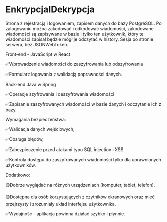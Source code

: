 # EnkrypcjaIDekrypcja
Strona z rejestracją i logowaniem, zapisem danych do bazy PostgreSQL. Po zalogowaniu można zakodować i odkodować wiadomości, zakodowane wiadomości są zapisywane w bazie i tylko ten użytkownik, który te wiadomości zapisał będzie mógł je odczytać w history. Sesja po stronie serwera, bez JSONWebToken.

Front-end - JavaScript w React

✅Wprowadzenie wiadomości do zaszyfrowania lub odszyfrowania

✅Formularz logowania z walidacją poprawności danych.

Back-end Java w Spring 

✅Operacje szyfrowania i deszyfrowania wiadomości

✅Zapisanie zaszyfrowanych wiadomości w bazie danych i odczytanie ich z bazy.

Wymagania bezpieczeństwa: 

✅Walidacja danych wejściowych, 

✅Obsługa błędów, 

✅Zabezpieczenie przed atakami typu SQL injection i XSS

✅Kontrola dostępu do zaszyfrowanych wiadomości tylko dla uprawnionych użytkowników.

Dodatkowo:

🟡Dobrze wyglądać na różnych urządzeniach (komputer, tablet, telefon).

🟡Dostępna dla osób korzystających z czytników ekranowych oraz mieć przejrzysty i zrozumiały układ interfejsu użytkownika.

✅Wydajność - aplikacja powinna działać szybko i płynnie.

